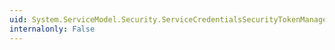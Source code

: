 ```yaml
---
uid: System.ServiceModel.Security.ServiceCredentialsSecurityTokenManager.CreateSecurityTokenSerializer(System.IdentityModel.Selectors.SecurityTokenVersion)
internalonly: False
---
```

